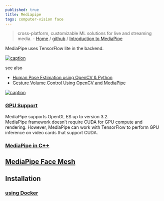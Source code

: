 ```yaml
---
published: true
title: Mediapipe
tags: computer-vision face
---
```

> cross-platform, customizable ML solutions for live and streaming media. - [Home](https://google.github.io/mediapipe/) / [github](https://github.com/google/mediapipe) / [Introduction to MediaPipe](https://learnopencv.com/introduction-to-mediapipe/)

MediaPipe uses TensorFlow lite in the backend.

[![caption](https://github.com/pratham-bhatnagar/Gesture-Volume-Control/raw/master/images/output.gif)](https://pythonawesome.com/gesture-volume-control-using-opencv-and-mediapipe/)

see also
- [Human Pose Estimation using OpenCV & Python](https://techvidvan.com/tutorials/human-pose-estimation-opencv/)
- [Gesture Volume Control Using OpenCV and MediaPipe ](https://pythonawesome.com/gesture-volume-control-using-opencv-and-mediapipe/)

[![caption](https://mediapipe.dev/images/face_geometry_renderer.gif)](https://google.github.io/mediapipe/solutions/face_mesh)

### [GPU Support ](tgetting_started/gpu_support.html#opengl-es-setup-on-linux-desktop)

MediaPipe supports OpenGL ES up to version 3.2.  
MediaPipe framework doesn’t require CUDA for GPU compute and rendering. However, MediaPipe can work with TensorFlow to perform GPU inference on video cards that support CUDA.

### [MediaPipe in C++ ](https://google.github.io/mediapipe/getting_started/cpp.html#mediapipe-in-c)

## [MediaPipe Face Mesh ](https://google.github.io/mediapipe/solutions/face_mesh#mediapipe-face-mesh)

## Installation
### [using Docker ](https://google.github.io/mediapipe/getting_started/install.html#installing-using-docker)
